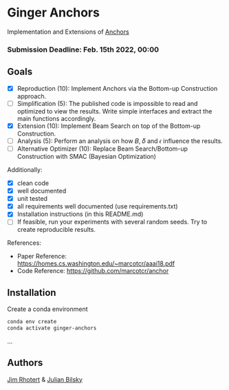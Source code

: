 # Ginger Anchors

Implementation and Extensions of [Anchors](https://homes.cs.washington.edu/~marcotcr/aaai18.pdf)

### Submission Deadline: Feb. 15th 2022, 00:00

## Goals
 * [X] Reproduction (10): Implement Anchors via the Bottom-up Construction approach.
 * [ ] Simplification (5): The published code is impossible to read and optimized to view the results.
  Write simple interfaces and extract the main functions accordingly.
 * [X] Extension (10): Implement Beam Search on top of the Bottom-up Construction.
 * [ ] Analysis (5): Perform an analysis on how 𝐵, 𝛿 and 𝜖 influence the results.
 * [ ] Alternative Optimizer (10): Replace Beam Search/Bottom-up Construction with SMAC
(Bayesian Optimization)

Additionally:
* [X] clean code
* [X] well documented
* [X] unit tested
* [X] all requirements well documented (use requirements.txt)
* [X] Installation instructions (in this README.md)
* [ ] If feasible, run your experiments with several random seeds. Try to create reproducible results.

References:
* Paper Reference: https://homes.cs.washington.edu/~marcotcr/aaai18.pdf
* Code Reference: https://github.com/marcotcr/anchor

## Installation

Create a conda environment
  ```bash
  conda env create
  conda activate ginger-anchors
  ```
  
 ...


## Authors

[Jim Rhotert](https://github.com/Dschimm) & [Julian Bilsky](https://github.com/julianbil)

